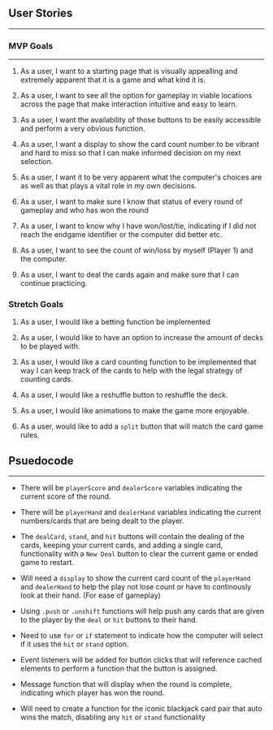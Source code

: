 
 
## **User Stories**
---

### MVP Goals
---
1. As a user, I want to a starting page that is visually appealling and extremely apparent that it is a game and what kind it is.

2. As a user, I want to see all the option for gameplay in viable locations across the page that make interaction intuitive and easy to learn.

3. As a user, I want the availability of those buttons to be easily accessible and perform a very obvious function.

4. As a user, I want a display to show the card count number to be vibrant and hard to miss so that I can make informed decision on my next selection.

5. As a user, I want it to be very apparent what the computer's choices are as well as that plays a vital role in my own decisions.



6. As a user, I want to make sure I know that status of every round of gameplay and who has won the round

7. As a user, I want to know why I have won/lost/tie, indicating if I did not reach the endgame identifier or the computer did better etc.

8. As a user, I want to see the count of win/loss by myself (Player 1) and the computer.

9. As a user, I want to deal the cards again and make sure that I can continue practicing.


### Stretch Goals
1. As a user, I would like a betting function be implemented

2. As a user, I would like to have an option to increase the amount of decks to be played with.

3. As a user, I would like a card counting function to be implemented that way I can keep track of the cards to help with the legal strategy of counting cards.

4. As a user, I would like a reshuffle button to reshuffle the deck.

5. As a user, I would like animations to make the game more enjoyable.

6. As a user, would like to add a `split` button that will match the card game rules.


## **Psuedocode**
---
* There will be `playerScore` and `dealerScore` variables indicating the current score of the round.

* There will be `playerHand` and `dealerHand` variables indicating the current numbers/cards that are being dealt to the player.

* The `dealCard`, `stand`, and `hit` buttons will contain the dealing of the cards, keeping your current cards, and adding a single card, functionality with a `New Deal` button to clear the current game or ended game to restart.

* Will need a `display` to show the current card count of the `playerHand` and `dealerHand` to help the play not lose count or have to continously look at their hand. (For ease of gameplay)

* Using `.push` or `.unshift` functions will help push any cards that are given to the player by the `deal` or `hit` buttons to their hand.

* Need to use `for` or `if` statement to indicate how the computer will select if it uses the `hit` or `stand` option.

* Event listeners will be added for button clicks that will reference cached elements to perform a function that the button is assigned.

* Message function that will display when the round is complete, indicating which player has won the round.

* Will need to create a function for the iconic blackjack card pair that auto wins the match, disabling any `hit` or `stand` functionality


